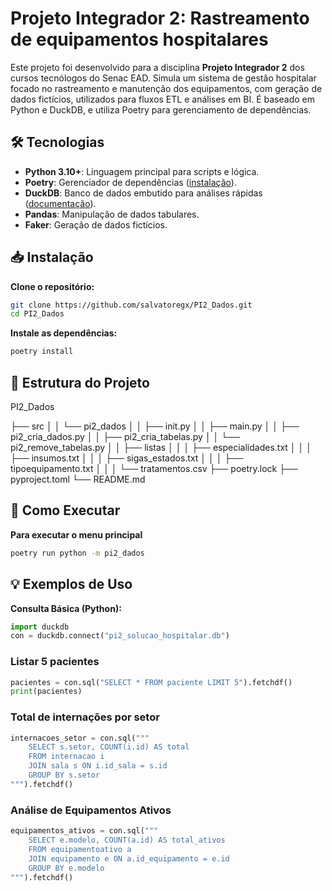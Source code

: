 # Projeto Integrador 2: Rastreamento de equipamentos hospitalares

Este projeto foi desenvolvido para a disciplina **Projeto Integrador 2** dos cursos tecnólogos do Senac EAD. Simula um sistema de gestão hospitalar focado no rastreamento e manutenção dos equipamentos, com geração de dados fictícios, utilizados para fluxos ETL e análises em BI. É baseado em Python e DuckDB, e utiliza Poetry para gerenciamento de dependências.

## 🛠️ Tecnologias

- **Python 3.10+**: Linguagem principal para scripts e lógica.
- **Poetry**: Gerenciador de dependências ([instalação](https://python-poetry.org/docs/)).
- **DuckDB**: Banco de dados embutido para análises rápidas ([documentação](https://duckdb.org/docs/stable/)).
- **Pandas**: Manipulação de dados tabulares.
- **Faker**: Geração de dados fictícios.

## 📥 Instalação

**Clone o repositório:**
```bash
git clone https://github.com/salvatoregx/PI2_Dados.git
cd PI2_Dados
```

**Instale as dependências:**
```bash
poetry install
```

## 📁 Estrutura do Projeto
PI2_Dados

├── src
│ │ └── pi2_dados
│ │ ├── init.py
│ │ ├── main.py
│ │ ├── pi2_cria_dados.py
│ │ ├── pi2_cria_tabelas.py
│ │ └── pi2_remove_tabelas.py
│ │ ├── listas
│ │ │ ├── especialidades.txt
│ │ │ ├── insumos.txt
│ │ │ ├── sigas_estados.txt
│ │ │ ├── tipoequipamento.txt
│ │ │ └── tratamentos.csv
├── poetry.lock
├── pyproject.toml
└── README.md

## 🚀 Como Executar

**Para executar o menu principal**
```bash
poetry run python -m pi2_dados
```

## 💡 Exemplos de Uso

**Consulta Básica (Python):**
```python
import duckdb
con = duckdb.connect("pi2_solucao_hospitalar.db")
```

### Listar 5 pacientes
```python
pacientes = con.sql("SELECT * FROM paciente LIMIT 5").fetchdf()
print(pacientes)
```

### Total de internações por setor
```python
internacoes_setor = con.sql("""
    SELECT s.setor, COUNT(i.id) AS total
    FROM internacao i
    JOIN sala s ON i.id_sala = s.id
    GROUP BY s.setor
""").fetchdf()
```

### Análise de Equipamentos Ativos
```python
equipamentos_ativos = con.sql("""
    SELECT e.modelo, COUNT(a.id) AS total_ativos
    FROM equipamentoativo a
    JOIN equipamento e ON a.id_equipamento = e.id
    GROUP BY e.modelo
""").fetchdf()
```